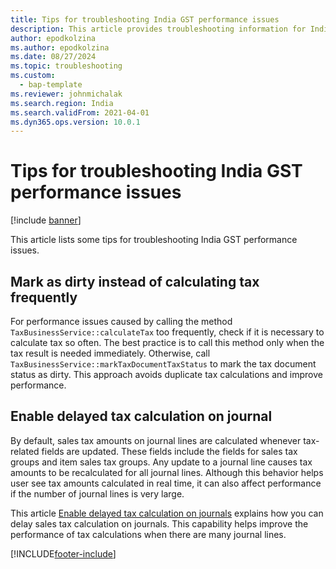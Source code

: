 ```yaml
---
title: Tips for troubleshooting India GST performance issues
description: This article provides troubleshooting information for India GST performance issues.
author: epodkolzina
ms.author: epodkolzina
ms.date: 08/27/2024
ms.topic: troubleshooting
ms.custom: 
  - bap-template
ms.reviewer: johnmichalak
ms.search.region: India
ms.search.validFrom: 2021-04-01
ms.dyn365.ops.version: 10.0.1
---
```


# Tips for troubleshooting India GST performance issues

[!include [banner](../../includes/banner.md)]

This article lists some tips for troubleshooting India GST performance issues.

## Mark as dirty instead of calculating tax frequently
For performance issues caused by calling the method `TaxBusinessService::calculateTax` too frequently, check if it is necessary to calculate tax so often. The best practice is to call this method only when the tax result is needed immediately. Otherwise, call `TaxBusinessService::markTaxDocumentTaxStatus` to mark the tax document status as dirty. This approach avoids duplicate tax calculations and improve performance.

## Enable delayed tax calculation on journal
By default, sales tax amounts on journal lines are calculated whenever tax-related fields are updated. These fields include the fields for sales tax groups and item sales tax groups. Any update to a journal line causes tax amounts to be recalculated for all journal lines. Although this behavior helps user see tax amounts calculated in real time, it can also affect performance if the number of journal lines is very large.

This article [Enable delayed tax calculation on journals](https://github.com/MicrosoftDocs/Dynamics-365-Unified-Operations-Public/blob/main/articles/finance/general-ledger/enable-delayed-tax-calculation.md) explains how you can delay sales tax calculation on journals. This capability helps improve the performance of tax calculations when there are many journal lines.


[!INCLUDE[footer-include](../../../includes/footer-banner.md)]

